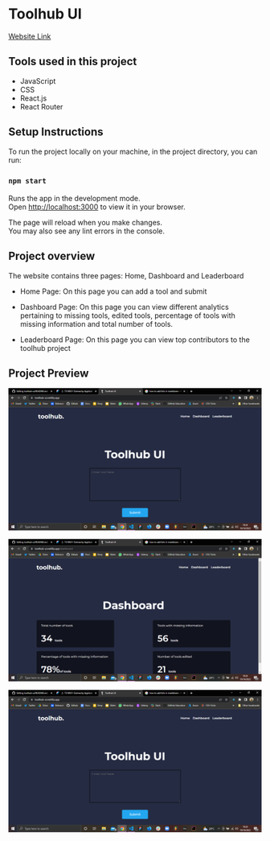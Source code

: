 # Toolhub UI

[Website Link](https://toolhub-ui.netlify.app/)

## Tools used in this project
* JavaScript
* CSS
* React.js
* React Router


## Setup Instructions

To run the project locally on your machine, in the project directory, you can run:

### `npm start`

Runs the app in the development mode.\
Open [http://localhost:3000](http://localhost:3000) to view it in your browser.

The page will reload when you make changes.\
You may also see any lint errors in the console.

## Project overview

The website contains three pages: Home, Dashboard and Leaderboard

* Home Page: On this page you can add a tool and submit

* Dashboard Page: On this page you can view different analytics pertaining 
  to missing tools, edited tools, percentage of tools with missing information 
  and total number of tools.
  
* Leaderboard Page: On this page you can view top contributors to the toolhub project  

## Project Preview

![Home page](./src/assets/home-page.png "Home Page")

![Dashboard page](./src/assets/dashboard-page.png "Dashbaord Page")

![Leaderboard page](./src/assets/home-page.png "Leaderboard Page")

